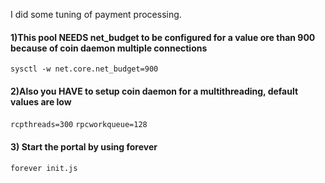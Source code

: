 I did some tuning of payment processing. 


#### 1)This pool NEEDS net_budget to be configured for a value ore than 900 because of coin daemon multiple connections

``
sysctl -w net.core.net_budget=900
``

#### 2)Also you HAVE to setup coin daemon for a multithreading, default values are low
``
rcpthreads=300
``
``
rpcworkqueue=128
``


#### 3) Start the portal by using forever

```bash
forever init.js
```

